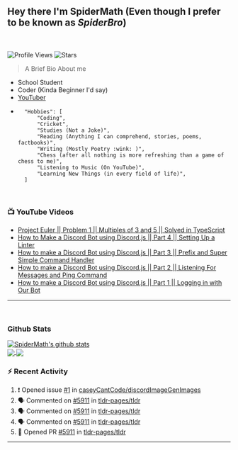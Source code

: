 ## **Hey there I'm SpiderMath (Even though I prefer to be known as *SpiderBro*)**
<br><br>
![Profile Views](https://komarev.com/ghpvc/?username=SpiderMath)
![Stars](https://img.shields.io/github/stars/SpiderMath?style=social)

> A Brief Bio About me
- School Student
- Coder (Kinda Beginner I'd say)
- [YouTuber](https://youtube.com/channel/UCuQvyfLaZOG4bPwEvqSYCLg)
- ```js<br>
	"Hobbies": [
		"Coding",
		"Cricket",
		"Studies (Not a Joke)",
		"Reading (Anything I can comprehend, stories, poems, factbooks)",
		"Writing (Mostly Poetry :wink: )",
		"Chess (after all nothing is more refreshing than a game of chess to me)",
		"Listening to Music (On YouTube)",
		"Learning New Things (in every field of life)",
	]
	```
<br>

### 📺 YouTube Videos
<!-- YOUTUBE:START -->
- [Project Euler || Problem 1 || Multiples of 3 and 5 || Solved in TypeScript](https://www.youtube.com/watch?v=sjkLIrIfRdo)
- [How to Make a Discord Bot using Discord.js || Part 4 || Setting Up a Linter](https://www.youtube.com/watch?v=Sx1i83ghzlg)
- [How to make a Discord Bot using Discord.js || Part 3 || Prefix and Super Simple Command Handler](https://www.youtube.com/watch?v=VNxnXNWhmlU)
- [How to make a Discord Bot using Discord.js || Part 2 || Listening For Messages and Ping Command](https://www.youtube.com/watch?v=ZVVS-6GLqTc)
- [How to make a Discord Bot using Discord.js || Part 1 || Logging in with Our Bot](https://www.youtube.com/watch?v=UVx4m8y1T7I)
<!-- YOUTUBE:END -->
<hr>
<br>

### Github Stats
<a href="https://github.com/anuraghazra/github-readme-stats">
  <img align="center" src="https://github-readme-stats.vercel.app/api?username=SpiderMath&show_icons=true&include_all_commits=true" alt="SpiderMath's github stats" />
</a>
<br>
<a href="https://github.com/anuraghazra/github-readme-stats">
	<img align="center" src="https://github-readme-stats.vercel.app/api/top-langs/?username=SpiderMath">
</a>
<a href="https://github.com/ryo-ma/github-profile-trophy">
	<img align="center" src="https://github-profile-trophy.vercel.app/?username=SpiderMath&theme=onedark&no-bg=true">
</a>

### :zap: Recent Activity
<!--START_SECTION:activity-->
1. ❗️ Opened issue [#1](https://github.com/caseyCantCode/discordImageGenImages/issues/1) in [caseyCantCode/discordImageGenImages](https://github.com/caseyCantCode/discordImageGenImages)
2. 🗣 Commented on [#5911](https://github.com/tldr-pages/tldr/issues/5911) in [tldr-pages/tldr](https://github.com/tldr-pages/tldr)
3. 🗣 Commented on [#5911](https://github.com/tldr-pages/tldr/issues/5911) in [tldr-pages/tldr](https://github.com/tldr-pages/tldr)
4. 🗣 Commented on [#5911](https://github.com/tldr-pages/tldr/issues/5911) in [tldr-pages/tldr](https://github.com/tldr-pages/tldr)
5. 💪 Opened PR [#5911](https://github.com/tldr-pages/tldr/pull/5911) in [tldr-pages/tldr](https://github.com/tldr-pages/tldr)
<!--END_SECTION:activity-->
<hr>
